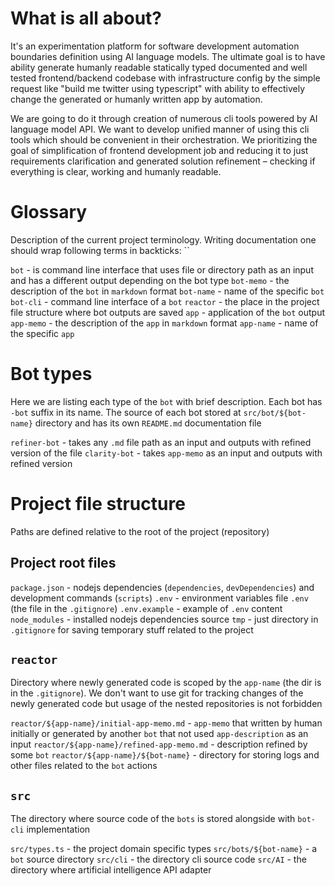 # What is all about?

It's an experimentation platform for software development automation boundaries definition using AI language models. The ultimate goal is to have ability generate humanly readable statically typed documented and well tested frontend/backend codebase with infrastructure config by the simple request like "build me twitter using typescript" with ability to effectively change the generated or humanly written app by automation.

We are going to do it through creation of numerous cli tools powered by AI language model API. We want to develop unified manner of using this cli tools which should be convenient in their orchestration. We prioritizing the goal of simplification of frontend development job and reducing it to just requirements clarification and generated solution refinement – checking if everything is clear, working and humanly readable.

# Glossary

Description of the current project terminology. Writing documentation one should wrap following terms in backticks: ``

`bot` - is command line interface that uses file or directory path as an input and has a different output depending on the bot type
`bot-memo` - the description of the `bot` in `markdown` format
`bot-name` - name of the specific `bot`
`bot-cli` - command line interface of a `bot`
`reactor` - the place in the project file structure where bot outputs are saved
`app` - application of the `bot` output
`app-memo` - the description of the `app` in `markdown` format
`app-name` - name of the specific `app`

# Bot types

Here we are listing each type of the `bot` with brief description. Each bot has `-bot` suffix in its name. The source of each bot stored at `src/bot/${bot-name}` directory and has its own `README.md` documentation file

`refiner-bot` - takes any `.md` file path as an input and outputs with refined version of the file
`clarity-bot` - takes `app-memo` as an input and outputs with refined version

# Project file structure

Paths are defined relative to the root of the project (repository)

## Project root files

`package.json` - nodejs dependencies (`dependencies`, `devDependencies`) and development commands (`scripts`)
`.env` - environment variables file `.env` (the file in the `.gitignore`)
`.env.example` - example of `.env` content
`node_modules` - installed nodejs dependencies source
`tmp` - just directory in `.gitignore` for saving temporary stuff related to the project

## `reactor`

Directory where newly generated code is scoped by the `app-name` (the dir is in the `.gitignore`). We don't want to use git for tracking changes of the newly generated code but usage of the nested repositories is not forbidden

`reactor/${app-name}/initial-app-memo.md` - `app-memo` that written by human initially or generated by another `bot` that not used `app-description` as an input
`reactor/${app-name}/refined-app-memo.md` - description refined by some `bot`
`reactor/${app-name}/${bot-name}` - directory for storing logs and other files related to the `bot` actions

## `src`

The directory where source code of the `bots` is stored alongside with `bot-cli` implementation

`src/types.ts` - the project domain specific types
`src/bots/${bot-name}` - a `bot` source directory
`src/cli` - the directory cli source code
`src/AI` - the directory where artificial intelligence API adapter
